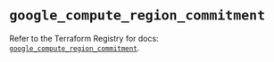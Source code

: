 # `google_compute_region_commitment`

Refer to the Terraform Registry for docs: [`google_compute_region_commitment`](https://registry.terraform.io/providers/hashicorp/google/6.15.0/docs/resources/compute_region_commitment).
